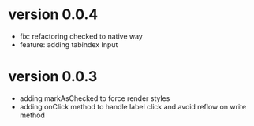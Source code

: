 # version 0.0.4
* fix: refactoring checked to native way
* feature: adding tabindex Input

# version 0.0.3
* adding markAsChecked to force render styles
* adding onClick method to handle label click and avoid reflow on write method
